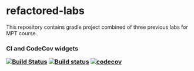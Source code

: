 # refactored-labs
This repository contains gradle project combined of three previous labs for MPT course.

<h3>CI and CodeCov widgets</hr>

[![Build Status](https://travis-ci.org/MasterOfTheU/refactored-labs.svg?branch=master)](https://travis-ci.org/MasterOfTheU/refactored-labs)
[![Build status](https://ci.appveyor.com/api/projects/status/fxpljbyki4vwglne?svg=true)](https://ci.appveyor.com/project/MasterOfTheU/refactored-labs)
[![codecov](https://codecov.io/gh/MasterOfTheU/refactored-labs/branch/master/graph/badge.svg)](https://codecov.io/gh/MasterOfTheU/refactored-labs)
